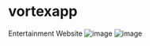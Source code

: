 # vortexapp
Entertainment Website
![image](https://github.com/viniciosragazzi/vortexapp/assets/73366668/7526e754-09d3-412b-8108-769e0df8b371)
![image](https://github.com/viniciosragazzi/vortexapp/assets/73366668/dd083d73-0e39-408e-97f2-8117541066f3)
